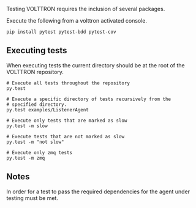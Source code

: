 Testing VOLTTRON requires the inclusion of several packages.

Execute the following from a volttron activated console.

```
pip install pytest pytest-bdd pytest-cov
```

## Executing tests
When executing tests the current directory should be at the root of
the VOLTTRON repository.

```
# Execute all tests throughout the repository
py.test

# Execute a specific directory of tests recursively from the
# specified directory.
py.test examples/ListenerAgent

# Execute only tests that are marked as slow
py.test -m slow

# Execute tests that are not marked as slow
py.test -m "not slow"

# Execute only zmq tests
py.test -m zmq
```

## Notes
In order for a test to pass the required dependencies for the agent
under testing must be met.